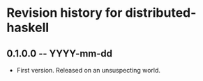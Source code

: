 # Revision history for distributed-haskell

## 0.1.0.0 -- YYYY-mm-dd

* First version. Released on an unsuspecting world.
